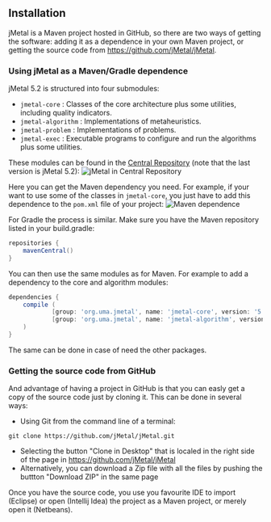 <!--<div id='id-installation'/>-->
## Installation
jMetal is a Maven project hosted in GitHub, so there are two ways of getting the software: adding it as a dependence in your own Maven project, or getting the source code from https://github.com/jMetal/jMetal.

### Using jMetal as a Maven/Gradle dependence
jMetal 5.2 is structured into four submodules:
* `jmetal-core` : Classes of the core architecture plus some utilities, including quality indicators.
* `jmetal-algorithm` : Implementations of metaheuristics.
* `jmetal-problem` : Implementations of problems.
* `jmetal-exec` : Executable programs to configure and run the algorithms plus some utilities.

These modules can be found in the [Central Repository](http://search.maven.org/) (note that the last version is jMetal 5.2):
![jMetal in Central Repository](https://github.com/jMetal/jMetalUserManual/blob/master/figures/centralRepository.png)

Here you can get the Maven dependency you need. For example, if your want to use some of the classes in `jmetal-core`, you just have to add this dependence to the `pom.xml` file of your project:
![Maven dependence](https://github.com/jMetal/jMetalUserManual/blob/master/figures/mavenDependence.png)

For Gradle the process is similar. Make sure you have the Maven repository listed in your build.gradle:

```Groovy
repositories {
    mavenCentral()
}
```

You can then use the same modules as for Maven. For example to add a dependency to the core and algorithm modules:

```Groovy
dependencies {
    compile (
            [group: 'org.uma.jmetal', name: 'jmetal-core', version: '5.2'],
            [group: 'org.uma.jmetal', name: 'jmetal-algorithm', version: '5.2']
    )
}
```

The same can be done in case of need the other packages.

### Getting the source code from GitHub
And advantage of having a project in GitHub is that you can easly get a copy of the source code just by cloning it. This can be done in several ways:
* Using Git from the command line of a terminal:
```
git clone https://github.com/jMetal/jMetal.git
```
* Selecting the button "Clone in Desktop" that is localed in the right side of the page in https://github.com/jMetal/jMetal
* Alternatively, you can download a Zip file with all the files by pushing the buttton "Download ZIP" in the same page

Once you have the source code, you use you favourite IDE to import (Eclipse) or open (Intellij Idea) the project as a Maven project, or merely open it (Netbeans).
